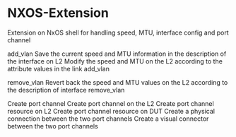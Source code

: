 # NXOS-Extension
Extension on NxOS shell for handling speed, MTU, interface config and port channel

add_vlan
	Save the current speed and MTU information in the description of the interface on L2
	Modify the speed and MTU on the L2 according to the attribute values in the link
	add_vlan
	
remove_vlan
	Revert back the speed and MTU values on the L2 according to the description of interface
	remove_vlan


Create port channel
	Create port channel on the L2
	Create port channel resource on L2
	Create port channel resource on DUT
	Create a physical connection between the two port channels
	Create a visual connector between the two port channels

